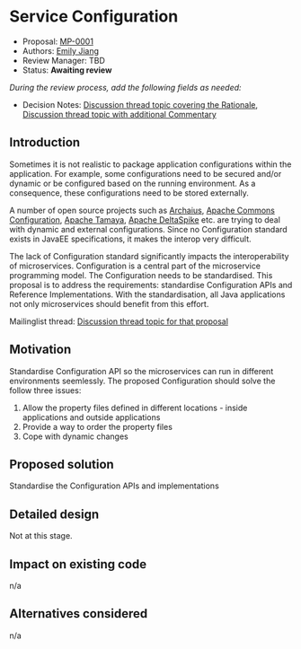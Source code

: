 # Service Configuration

* Proposal: [MP-0001](0001-config.md)
* Authors: [Emily Jiang](https://github.com/Emily-Jiang)
* Review Manager: TBD
* Status: **Awaiting review**

*During the review process, add the following fields as needed:*

* Decision Notes: [Discussion thread topic covering the  Rationale](https://groups.google.com/forum/#!topic/microprofile/JRJXHqXpHZA), [Discussion thread topic with additional Commentary](https://groups.google.com/forum/#!forum/microprofile)

## Introduction

Sometimes it is not realistic to package application configurations within the application. For example, some configurations need to be secured and/or dynamic or be configured based on the running environment. As a consequence, these configurations need to be stored externally.

A number of open source projects such as [Archaius](https://github.com/Netflix/archaius), [Apache Commons Configuration](http://commons.apache.org/proper/commons-configuration/), [Apache Tamaya](http://tamaya.incubator.apache.org/), [Apache DeltaSpike](https://deltaspike.apache.org/) etc. are trying to deal with dynamic and external configurations.
Since no Configuration standard exists in JavaEE specifications, it makes the interop very difficult.

The lack of Configuration standard significantly impacts the interoperability of microservices. Configuration is a central part of the microservice programming model. The Configuration needs to be standardised. This proposal is to address the requirements: standardise Configuration APIs and Reference Implementations. With the standardisation, all Java applications not only microservices should benefit from this effort.



Mailinglist thread: [Discussion thread topic for that proposal](https://groups.google.com/forum/#!topic/microprofile/JRJXHqXpHZA)

## Motivation

Standardise Configuration API so the microservices can run in different environments seemlessly. The proposed Configuration should solve the follow three issues:
1. Allow the property files defined in different locations - inside applications and outside applications
2. Provide a way to order the property files
3. Cope with dynamic changes


## Proposed solution

Standardise the Configuration APIs and implementations

## Detailed design

Not at this stage.

## Impact on existing code

n/a

## Alternatives considered

n/a
